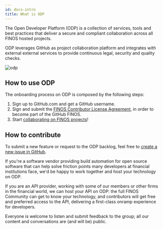 ```yaml
---
id: docs-intro
title: What is ODP
---
```


The Open Developer Platform (ODP) is a collection of services, tools and best practices that deliver a secure and compliant collaboration across all FINOS hosted projects.

ODP leverages GitHub as project collaboration platform and integrates with external external services to provide continuous legal, security and quality checks.

![odp](https://www.finos.org/hubfs/FINOS/website/pages/odp/ODP%20Architecture.png)

## How to use ODP
The onboarding process on ODP is composed by the following steps:
1. Sign up to GitHub.com and get a GitHub username.
2. Sign and submit the [FINOS Contributor License Agreement](https://finosfoundation.atlassian.net/wiki/spaces/FINOS/pages/75530375/Contribution+Compliance+Requirements), in order to become part of the GitHub FINOS.
3. Start [collaborating on FINOS projects](project-collaboration)!

## How to contribute
To submit a new feature or request to the ODP backlog, feel free to [create a new issue in GitHub](https://github.com/finos/open-developer-platform/issues).

If you're a software vendor providing build automation for open source software that can help solve friction points many developers at financial institutions face, we'd be happy to work together and host your technology on ODP.

If you are an API provider, working with some of our members or other firms in the financial world, we can host your API on ODP: the full FINOS Community can get to know your technology, and contributors will get free and preferred access to the API, delivering a first-class onramp experience for developers.

Everyone is welcome to listen and submit feedback to the group; all our content and conversations are (and will be) public.